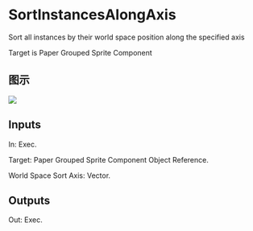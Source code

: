 # SortInstancesAlongAxis

Sort all instances by their world space position along the specified axis

Target is Paper Grouped Sprite Component

## 图示

![]($-20221218-18273577.png)

## Inputs

In: Exec.

Target: Paper Grouped Sprite Component Object Reference.

World Space Sort Axis: Vector.  

## Outputs

Out: Exec.

